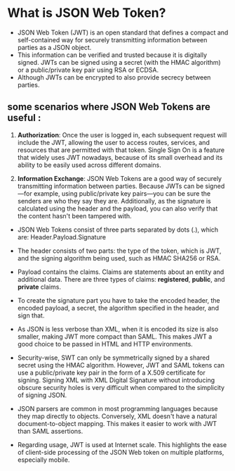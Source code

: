 # What is JSON Web Token?

* JSON Web Token (JWT) is an open standard that defines a compact and self-contained way for securely transmitting information between parties as a JSON object. 
* This information can be verified and trusted because it is digitally signed. JWTs can be signed using a secret (with the HMAC algorithm) or a public/private key pair using RSA or ECDSA.
* Although JWTs can be encrypted to also provide secrecy between parties.

## some scenarios where JSON Web Tokens are useful :

1. **Authorization**: Once the user is logged in, each subsequent request will include the JWT, allowing the user to access routes, services, and resources that are permitted with that token. Single Sign On is a feature that widely uses JWT nowadays, because of its small overhead and its ability to be easily used across different domains.

2. **Information Exchange**: JSON Web Tokens are a good way of securely transmitting information between parties. Because JWTs can be signed—for example, using public/private key pairs—you can be sure the senders are who they say they are. Additionally, as the signature is calculated using the header and the payload, you can also verify that the content hasn't been tampered with.

* JSON Web Tokens consist of three parts separated by dots (.), which are: Header.Payload.Signature

* The header consists of two parts: the type of the token, which is JWT, and the signing algorithm being used, such as HMAC SHA256 or RSA.

* Payload contains the claims. Claims are statements about an entity and additional data. There are three types of claims: **registered**, **public**, and **private** claims.

* To create the signature part you have to take the encoded header, the encoded payload, a secret, the algorithm specified in the header, and sign that.

* As JSON is less verbose than XML, when it is encoded its size is also smaller, making JWT more compact than SAML. This makes JWT a good choice to be passed in HTML and HTTP environments.

* Security-wise, SWT can only be symmetrically signed by a shared secret using the HMAC algorithm. However, JWT and SAML tokens can use a public/private key pair in the form of a X.509 certificate for signing. Signing XML with XML Digital Signature without introducing obscure security holes is very difficult when compared to the simplicity of signing JSON.

* JSON parsers are common in most programming languages because they map directly to objects. Conversely, XML doesn't have a natural document-to-object mapping. This makes it easier to work with JWT than SAML assertions.

* Regarding usage, JWT is used at Internet scale. This highlights the ease of client-side processing of the JSON Web token on multiple platforms, especially mobile.
